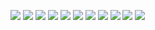 <a href="https://github.com/daeryun/center_detective/compare/main...develop"><img src="https://img.shields.io/badge/대표-<COLOR>"/></a>
<a href="https://github.com/daeryun/center_detective/compare/main...develop"><img src="https://img.shields.io/badge/형사-<COLOR>"/></a>
<a href="https://github.com/daeryun/center_detective/compare/main...develop"><img src="https://img.shields.io/badge/성범죄-<COLOR>"/></a>
<a href="https://github.com/daeryun/center_detective/compare/main...develop"><img src="https://img.shields.io/badge/학교-<COLOR>"/></a>
<a href="https://github.com/daeryun/center_detective/compare/main...develop"><img src="https://img.shields.io/badge/기업-<COLOR>"/></a>
<a href="https://github.com/daeryun/center_detective/compare/main...develop"><img src="https://img.shields.io/badge/이혼-<COLOR>"/></a>
<a href="https://github.com/daeryun/center_detective/compare/main...develop"><img src="https://img.shields.io/badge/상속-<COLOR>"/></a>
<a href="https://github.com/daeryun/center_detective/compare/main...develop"><img src="https://img.shields.io/badge/부동산-<COLOR>"/></a>
<a href="https://github.com/daeryun/center_detective/compare/main...develop"><img src="https://img.shields.io/badge/민사-<COLOR>"/></a>
<a href="https://github.com/daeryun/center_detective/compare/main...develop"><img src="https://img.shields.io/badge/행정-<COLOR>"/></a>
<a href="https://github.com/daeryun/center_detective/compare/main...develop"><img src="https://img.shields.io/badge/희생파산-<COLOR>"/></a>





